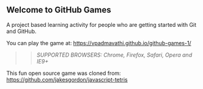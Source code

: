 ## Welcome to GitHub Games

A project based learning activity for people who are getting started with Git and GitHub.

You can play the game at: https://vpadmavathi.github.io/github-games-1/

>> _*SUPPORTED BROWSERS*: Chrome, Firefox, Safari, Opera and IE9+_

This fun open source game was cloned from: https://github.com/jakesgordon/javascript-tetris
